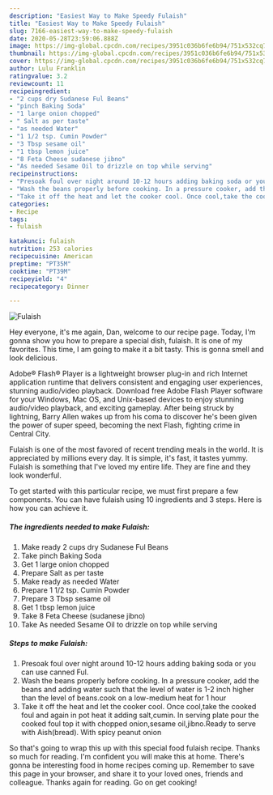 ```yaml
---
description: "Easiest Way to Make Speedy Fulaish"
title: "Easiest Way to Make Speedy Fulaish"
slug: 7166-easiest-way-to-make-speedy-fulaish
date: 2020-05-28T23:59:06.888Z
image: https://img-global.cpcdn.com/recipes/3951c036b6fe6b94/751x532cq70/fulaish-recipe-main-photo.jpg
thumbnail: https://img-global.cpcdn.com/recipes/3951c036b6fe6b94/751x532cq70/fulaish-recipe-main-photo.jpg
cover: https://img-global.cpcdn.com/recipes/3951c036b6fe6b94/751x532cq70/fulaish-recipe-main-photo.jpg
author: Lulu Franklin
ratingvalue: 3.2
reviewcount: 11
recipeingredient:
- "2 cups dry Sudanese Ful Beans"
- "pinch Baking Soda"
- "1 large onion chopped"
- " Salt as per taste"
- "as needed Water"
- "1 1/2 tsp. Cumin Powder"
- "3 Tbsp sesame oil"
- "1 tbsp lemon juice"
- "8 Feta Cheese sudanese jibno"
- "As needed Sesame Oil to drizzle on top while serving"
recipeinstructions:
- "Presoak foul over night around 10-12 hours adding baking soda or you can use canned Ful."
- "Wash the beans properly before cooking. In a pressure cooker, add the beans and adding water such that the level of water is 1-2 inch higher than the level of beans.cook on a low-medium heat for 1 hour"
- "Take it off the heat and let the cooker cool. Once cool,take the cooked foul and again in pot heat it adding salt,cumin. In serving plate pour the cooked foul top it with chopped onion,sesame oil,jibno.Ready to serve with Aish(bread). With spicy peanut onion"
categories:
- Recipe
tags:
- fulaish

katakunci: fulaish 
nutrition: 253 calories
recipecuisine: American
preptime: "PT35M"
cooktime: "PT39M"
recipeyield: "4"
recipecategory: Dinner

---
```



![Fulaish](https://img-global.cpcdn.com/recipes/3951c036b6fe6b94/751x532cq70/fulaish-recipe-main-photo.jpg)

Hey everyone, it's me again, Dan, welcome to our recipe page. Today, I'm gonna show you how to prepare a special dish, fulaish. It is one of my favorites. This time, I am going to make it a bit tasty. This is gonna smell and look delicious.

Adobe® Flash® Player is a lightweight browser plug-in and rich Internet application runtime that delivers consistent and engaging user experiences, stunning audio/video playback. Download free Adobe Flash Player software for your Windows, Mac OS, and Unix-based devices to enjoy stunning audio/video playback, and exciting gameplay. After being struck by lightning, Barry Allen wakes up from his coma to discover he&#39;s been given the power of super speed, becoming the next Flash, fighting crime in Central City.

Fulaish is one of the most favored of recent trending meals in the world. It is appreciated by millions every day. It is simple, it's fast, it tastes yummy. Fulaish is something that I've loved my entire life. They are fine and they look wonderful.


To get started with this particular recipe, we must first prepare a few components. You can have fulaish using 10 ingredients and 3 steps. Here is how you can achieve it.

<!--inarticleads1-->

##### The ingredients needed to make Fulaish:

1. Make ready 2 cups dry Sudanese Ful Beans
1. Take pinch Baking Soda
1. Get 1 large onion chopped
1. Prepare  Salt as per taste
1. Make ready as needed Water
1. Prepare 1 1/2 tsp. Cumin Powder
1. Prepare 3 Tbsp sesame oil
1. Get 1 tbsp lemon juice
1. Take 8 Feta Cheese (sudanese jibno)
1. Take As needed Sesame Oil to drizzle on top while serving




<!--inarticleads2-->

##### Steps to make Fulaish:

1. Presoak foul over night around 10-12 hours adding baking soda or you can use canned Ful.
1. Wash the beans properly before cooking. In a pressure cooker, add the beans and adding water such that the level of water is 1-2 inch higher than the level of beans.cook on a low-medium heat for 1 hour
1. Take it off the heat and let the cooker cool. Once cool,take the cooked foul and again in pot heat it adding salt,cumin. In serving plate pour the cooked foul top it with chopped onion,sesame oil,jibno.Ready to serve with Aish(bread). With spicy peanut onion




So that's going to wrap this up with this special food fulaish recipe. Thanks so much for reading. I'm confident you will make this at home. There's gonna be interesting food in home recipes coming up. Remember to save this page in your browser, and share it to your loved ones, friends and colleague. Thanks again for reading. Go on get cooking!
